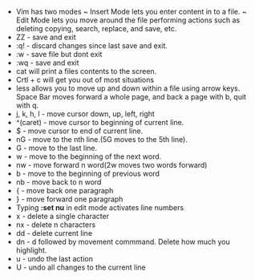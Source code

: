 - Vim has two modes
  ~ Insert Mode lets you enter content in to a file.
  ~ Edit Mode lets you move around the file performing actions such as deleting
    copying, search, replace, and save, etc.
- ZZ - save and exit
- :q! - discard changes since last save and exit.
- :w - save file but dont exit
- :wq - save and exit
- cat <file> will print a files contents to the screen.
- Crtl + c will get you out of most situations
- less <file> allows you to move up and down within a file using arrow keys.
  Space Bar moves forward a whole page, and back a page with b, quit with q.
- j, k, h, l - move cursor down, up, left, right
- ^(caret) - move cursor to beginning of current line.
- $ - move cursor to end of current line.
- nG - move to the nth line.(5G moves to the 5th line).
- G - move to the last line.
- w - move to the beginning of the next word.
- nw - move forward n word(2w moves two words forward)
- b - move to the beginning of previous word
- nb - move back to n word
- { - move back one paragraph
- } - move forward one paragraph
- Typing **:set nu** in edit mode activates line numbers
- x - delete a single character
- nx - delete n characters
- dd - delete current line
- dn - d followed by movement commmand. Delete how much you highlight.
- u - undo the last action
- U - undo all changes to the current line

